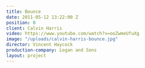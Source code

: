 ```yaml
---
title: Bounce
date: 2011-05-12 13:22:00 Z
position: 0
client: Calvin Harris
video: https://www.youtube.com/watch?v=ooZwmeUfuXg
image: "/uploads/calvin-harris-bounce.jpg"
director: Vincent Haycock
production-company: Logan and Sons
layout: project
---
```


